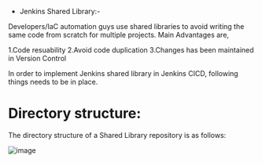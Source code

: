 
* Jenkins Shared Library:-

Developers/IaC automation guys use shared libraries to avoid writing the same code from scratch for multiple projects. Main Advantages are,

1.Code resuability
2.Avoid code duplication
3.Changes has been maintained in Version Control

In order to implement Jenkins shared library in Jenkins CICD, following things needs to be in place.

# Directory structure:

The directory structure of a Shared Library repository is as follows:


![image](https://user-images.githubusercontent.com/38905243/177305186-043ac7ae-959d-4cf7-8681-df535906c91f.png)



